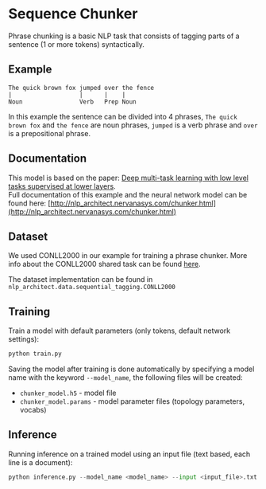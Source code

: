 # Sequence Chunker

Phrase chunking is a basic NLP task that consists of tagging parts of a sentence (1 or more tokens) syntactically.  

## Example

```text
The quick brown fox jumped over the fence
|                   |      |    |
Noun                Verb   Prep Noun
```

In this example the sentence can be divided into 4 phrases, `The quick brown fox` and `the fence` are noun phrases, `jumped` is a verb phrase and `over` is a prepositional phrase.

## Documentation

This model is based on the paper: [Deep multi-task learning with low level tasks supervised at lower layers](http://anthology.aclweb.org/P16-2038). \
Full documentation of this example and the neural network model can be found here: [http://nlp_architect.nervanasys.com/chunker.html](http://nlp_architect.nervanasys.com/chunker.html)

## Dataset

We used CONLL2000 in our example for training a phrase chunker. More info about the CONLL2000 shared task can be found [here](https://www.clips.uantwerpen.be/conll2000/chunking/).

The dataset implementation can be found in `nlp_architect.data.sequential_tagging.CONLL2000`

## Training

Train a model with default parameters (only tokens, default network settings):  

```bash
python train.py
```

Saving the model after training is done automatically by specifying a model name with the keyword `--model_name`, the following files will be created:

* `chunker_model.h5` - model file
* `chunker_model.params` - model parameter files (topology parameters, vocabs)

## Inference

Running inference on a trained model using an input file (text based, each line is a document):

```python
python inference.py --model_name <model_name> --input <input_file>.txt
```
